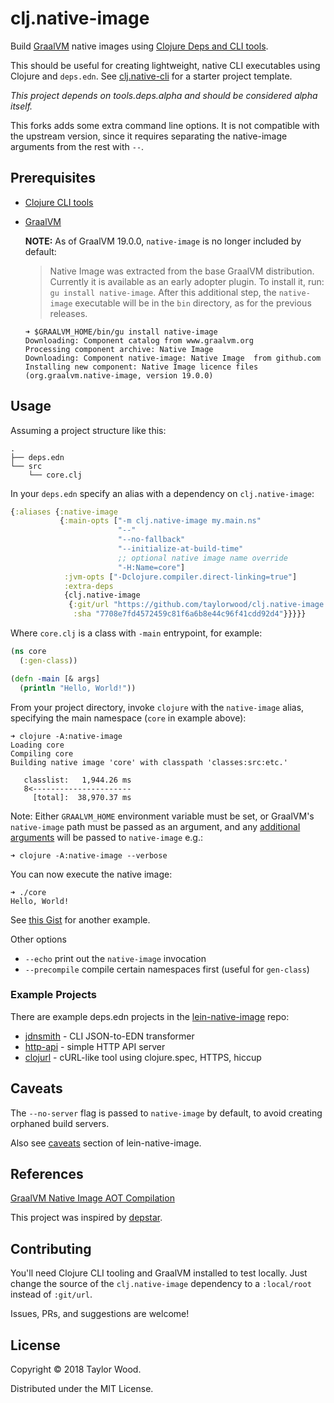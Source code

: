 # clj.native-image

Build [GraalVM](https://www.graalvm.org) native images using [Clojure Deps and CLI tools](https://clojure.org/guides/deps_and_cli).

This should be useful for creating lightweight, native CLI executables using Clojure and `deps.edn`.
See [clj.native-cli](https://github.com/taylorwood/clj.native-cli) for a starter project template.

_This project depends on tools.deps.alpha and should be considered alpha itself._

This forks adds some extra command line options. It is not compatible with the upstream version, since it requires separating the native-image arguments from the rest with `--`.

## Prerequisites

- [Clojure CLI tools](https://clojure.org/guides/getting_started#_clojure_installer_and_cli_tools)
- [GraalVM](https://www.graalvm.org/downloads/)

  **NOTE:** As of GraalVM 19.0.0, `native-image` is no longer included by default:
  > Native Image was extracted from the base GraalVM distribution. Currently it is available as an early adopter plugin. To install it, run: `gu install native-image`. After this additional step, the `native-image` executable will be in the `bin` directory, as for the previous releases.

  ```
  ➜ $GRAALVM_HOME/bin/gu install native-image
  Downloading: Component catalog from www.graalvm.org
  Processing component archive: Native Image
  Downloading: Component native-image: Native Image  from github.com
  Installing new component: Native Image licence files (org.graalvm.native-image, version 19.0.0)
  ```

## Usage

Assuming a project structure like this:
```
.
├── deps.edn
└── src
    └── core.clj
```

In your `deps.edn` specify an alias with a dependency on `clj.native-image`:
```clojure
{:aliases {:native-image
           {:main-opts ["-m clj.native-image my.main.ns"
                        "--"
                        "--no-fallback"
                        "--initialize-at-build-time"
                        ;; optional native image name override
                        "-H:Name=core"]
            :jvm-opts ["-Dclojure.compiler.direct-linking=true"]
            :extra-deps
            {clj.native-image
             {:git/url "https://github.com/taylorwood/clj.native-image.git"
              :sha "7708e7fd4572459c81f6a6b8e44c96f41cdd92d4"}}}}}
```

Where `core.clj` is a class with `-main` entrypoint, for example:
```clojure
(ns core
  (:gen-class))

(defn -main [& args]
  (println "Hello, World!"))
```

From your project directory, invoke `clojure` with the `native-image` alias, specifying the main namespace
(`core` in example above):
```
➜ clojure -A:native-image
Loading core
Compiling core
Building native image 'core' with classpath 'classes:src:etc.'

   classlist:   1,944.26 ms
   8<----------------------
     [total]:  38,970.37 ms
```
Note: Either `GRAALVM_HOME` environment variable must be set, or GraalVM's `native-image` path must be passed as an argument,
and any [additional arguments](https://www.graalvm.org/docs/reference-manual/aot-compilation/#image-generation-options)
will be passed to `native-image` e.g.:
```
➜ clojure -A:native-image --verbose
```

You can now execute the native image:
```
➜ ./core
Hello, World!
```

See [this Gist](https://gist.github.com/taylorwood/23d370f70b8b09dbf6d31cd4f27d31ff) for another example.

Other options

- `--echo` print out the `native-image` invocation
- `--precompile` compile certain namespaces first (useful for `gen-class`)

### Example Projects

There are example deps.edn projects in the [lein-native-image](https://github.com/taylorwood/lein-native-image) repo:
- [jdnsmith](https://github.com/taylorwood/lein-native-image/blob/master/examples/http-api) - CLI JSON-to-EDN transformer
- [http-api](https://github.com/taylorwood/lein-native-image/blob/master/examples/http-api) - simple HTTP API server
- [clojurl](https://github.com/taylorwood/clojurl) - cURL-like tool using clojure.spec, HTTPS, hiccup

## Caveats

The `--no-server` flag is passed to `native-image` by default, to avoid creating orphaned build servers.

Also see [caveats](https://github.com/taylorwood/lein-native-image#caveats) section of lein-native-image.

## References

[GraalVM Native Image AOT Compilation](https://www.graalvm.org/docs/reference-manual/aot-compilation/)

This project was inspired by [depstar](https://github.com/healthfinch/depstar).

## Contributing

You'll need Clojure CLI tooling and GraalVM installed to test locally.
Just change the source of the `clj.native-image` dependency to a `:local/root` instead of `:git/url`.

Issues, PRs, and suggestions are welcome!

## License

Copyright © 2018 Taylor Wood.

Distributed under the MIT License.
